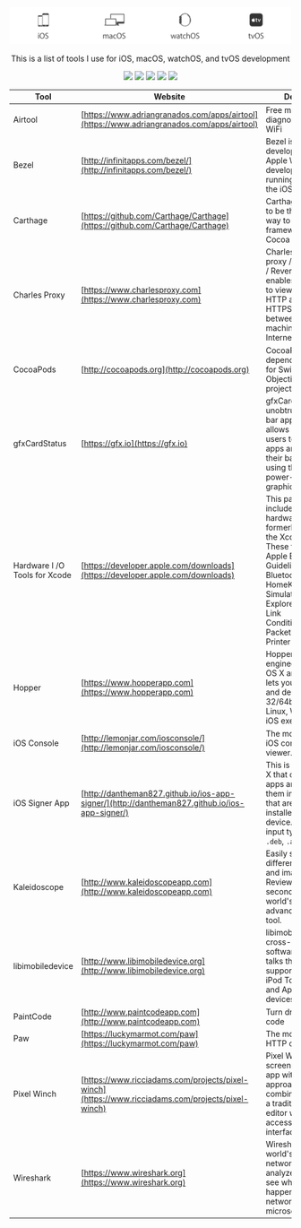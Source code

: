 <p align="center">
  <img src="assets/img/platforms.png"/>
</p>
<p align="center">
  This is a list of tools I use for iOS, macOS, watchOS, and tvOS development
</p>
<p align="center">
  <img src="https://img.shields.io/badge/iOS-10-8BC34A.svg"/>
  <img src="https://img.shields.io/badge/macOS%20Seierra-10.12-03A9F4.svg"/>
  <img src="https://img.shields.io/badge/watchOS-3-FF9800.svg"/>
  <img src="https://img.shields.io/badge/tvOS-9-E91E63.svg"/>
  <img src="https://img.shields.io/github/license/joeblau/ios-dev-tools.svg"/>
</p>


| Tool | Website | Description |
| --- | --- | --- |
| Airtool | [https://www.adriangranados.com/apps/airtool](https://www.adriangranados.com/apps/airtool) | Free menubar tool to diagnose your Mac's WiFi |
| Bezel | [http://infinitapps.com/bezel/](http://infinitapps.com/bezel/) | Bezel is a free developer tool for Apple Watch developers who are running their apps in the iOS Simulator. |
| Carthage | [https://github.com/Carthage/Carthage](https://github.com/Carthage/Carthage) | Carthage is intended to be the simplest way to add frameworks to your Cocoa application. |
| Charles Proxy | [https://www.charlesproxy.com](https://www.charlesproxy.com) | Charles is an HTTP proxy / HTTP monitor / Reverse Proxy that enables a developer to view all of the HTTP and SSL / HTTPS traffic between their machine and the Internet. |
| CocoaPods | [http://cocoapods.org](http://cocoapods.org) | CocoaPods is a dependency manager for Swift and Objective-C Cocoa projects. |
| gfxCardStatus | [https://gfx.io](https://gfx.io) | gfxCardStatus is an unobtrusive menu bar app for OS X that allows MacBook Pro users to see which apps are affecting their battery life by using the more power-hungry graphics. |
| Hardware I /O Tools for Xcode| [https://developer.apple.com/downloads](https://developer.apple.com/downloads) | This package includes additional hardware i/o tools formerly bundled in the Xcode installer. These tools include: Apple Bluetooth Guidelines Validation, Bluetooth Explorer, HomeKit Accessory Simulator, IO Registry Explorer, Network Link Conditioner.prefpane, PacketLogger and Printer Simulator. |
| Hopper | [https://www.hopperapp.com](https://www.hopperapp.com) | Hopper is a reverse engineering tool for OS X and Linux, that lets you disassemble, and decompile your 32/64bits Intel Mac, Linux, Windows and iOS executables! |
| iOS Console | [http://lemonjar.com/iosconsole/](http://lemonjar.com/iosconsole/) | The most awesome iOS console log viewer. Ever. |
| iOS Signer App | [http://dantheman827.github.io/ios-app-signer/](http://dantheman827.github.io/ios-app-signer/) | This is an app for OS X that can (re)sign apps and bundle them into `.ipa` files that are ready to be installed on an iOS device. Supported input types are: `.ipa`, `.deb`, `.app`, `.xcarchive` |
| Kaleidoscope | [http://www.kaleidoscopeapp.com](http://www.kaleidoscopeapp.com) | Easily spot the differences in text and image files. Review changes in seconds with the world's most advanced Mac diff tool. |
| libimobiledevice | [http://www.libimobiledevice.org](http://www.libimobiledevice.org) | libimobiledevice is a cross-platform software library that talks the protocols to support iPhone®, iPod Touch®, iPad® and Apple TV® devices.|
| PaintCode | [http://www.paintcodeapp.com](http://www.paintcodeapp.com) | Turn drawings into code |
| Paw | [https://luckymarmot.com/paw](https://luckymarmot.com/paw) | The most advanced HTTP client for Mac |
| Pixel Winch | [https://www.ricciadams.com/projects/pixel-winch](https://www.ricciadams.com/projects/pixel-winch) | Pixel Winch is a screen measurement app with a unique approach. It combines aspects of a traditional image editor with the quick access of a modal interface. |
| Wireshark | [https://www.wireshark.org](https://www.wireshark.org) | Wireshark is the world's foremost network protocol analyzer. It lets you see what's happening on your network at a microscopic level |

